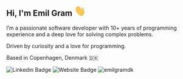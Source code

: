 ## Hi, I'm Emil Gram <img src="https://raw.githubusercontent.com/EmilGramDK/EmilGramDK/main/wave.gif" width="30px">

I’m a passionate software developer with 10+ years of programming experience and a deep love for solving complex problems.

Driven by curiosity and a love for programming.

Based in Copenhagen, Denmark 🇩🇰

<div><a href=https://www.linkedin.com/in/emilgramdk/ rel=nofollow style=text-decoration:none><img alt="Linkedin Badge"src="https://img.shields.io/badge/-LinkedIn-0e76a8?style=flat-square&logo=Linkedin&logoColor=white"style=max-width:100%></a> <a href=https://emilgram.dk/ rel=nofollow style=text-decoration:none><img alt="Website Badge"src="https://img.shields.io/badge/Website-3b5998?style=flat-square&logo=google-chrome&logoColor=white"style=max-width:100%></a> <a href=https://github.com/emilgramdk/ rel=nofollow style=text-decoration:none><img alt=emilgramdk src="https://komarev.com/ghpvc/?username=emilgramdk&label=Profile%20views&color=0e75b6&style=flat"></a></div>
